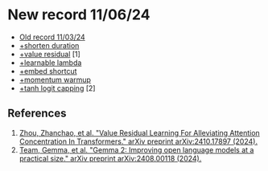 # New record 11/06/24

* [Old record 11/03/24](d6b50d71-f419-4d26-bb39-a60d55ae7a04.txt)
* [+shorten duration](4a71cc92-0f43-4058-a033-23e85c1e98f1.txt)
* [+value residual](042f9e87-07e6-4504-bb04-4ec59a380211.txt) [1]
* [+learnable lambda](43f60c4f-0448-4de7-83d9-643ca26f61e7.txt)
* [+embed shortcut](05b29e54-0be0-4a0f-a1e2-7d5317daedd3.txt)
* [+momentum warmup](10119f53-7001-4248-bfd9-33d32427a912.txt)
* [+tanh logit capping](dd7304a6-cc43-4d5e-adb8-c070111464a1.txt) [2]


## References

1. [Zhou, Zhanchao, et al. "Value Residual Learning For Alleviating Attention Concentration In Transformers." arXiv preprint arXiv:2410.17897 (2024).](https://arxiv.org/abs/2410.17897)
2. [Team, Gemma, et al. "Gemma 2: Improving open language models at a practical size." arXiv preprint arXiv:2408.00118 (2024).](https://arxiv.org/abs/2408.00118)

